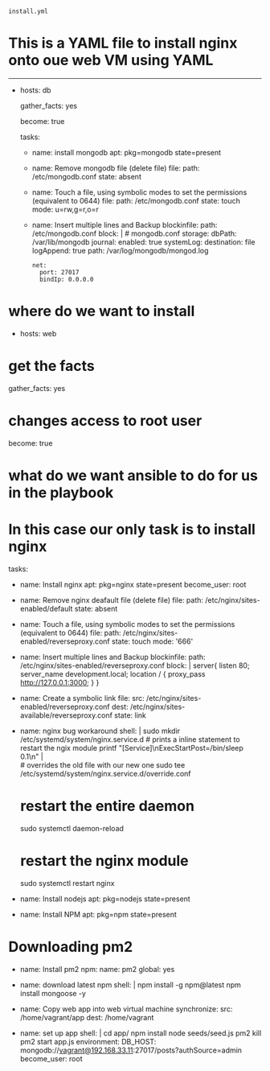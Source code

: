                                                                                                                                                                                                                                                                                                                                                                                                                                                                        install.yml
# This is a YAML file to install nginx onto oue web VM using YAML

---

- hosts: db

  gather_facts: yes

  become: true

  tasks:
  - name: install mongodb
    apt: pkg=mongodb state=present

  - name: Remove mongodb file (delete file)
    file:
      path: /etc/mongodb.conf
      state: absent

  - name: Touch a file, using symbolic modes to set the permissions (equivalent to 0644)
    file:
      path: /etc/mongodb.conf
      state: touch
      mode: u=rw,g=r,o=r


  - name: Insert multiple lines and Backup
    blockinfile:
      path: /etc/mongodb.conf
      block: |
        # mongodb.conf
        storage:
          dbPath: /var/lib/mongodb
          journal:
            enabled: true
        systemLog:
          destination: file
          logAppend: true
          path: /var/log/mongodb/mongod.log

        net:
          port: 27017
          bindIp: 0.0.0.0


# where do we want to install
- hosts: web

# get the facts
  gather_facts: yes

# changes access to root user
  become: true

# what do we want ansible to do for us in the playbook
# In this case our only task is to install nginx

  tasks:
  - name: Install nginx
    apt: pkg=nginx state=present
    become_user: root

  - name: Remove nginx deafault file (delete file)
    file:
      path: /etc/nginx/sites-enabled/default
      state: absent

  - name: Touch a file, using symbolic modes to set the permissions (equivalent to 0644)
    file:
      path: /etc/nginx/sites-enabled/reverseproxy.conf
      state: touch
      mode: '666'


  - name: Insert multiple lines and Backup
    blockinfile:
      path: /etc/nginx/sites-enabled/reverseproxy.conf
      block: |
        server{
          listen 80;
          server_name development.local;
          location / {
              proxy_pass http://127.0.0.1:3000;
          }
        }

  - name: Create a symbolic link
    file:
      src: /etc/nginx/sites-enabled/reverseproxy.conf
      dest: /etc/nginx/sites-available/reverseproxy.conf
      state: link



  - name: nginx bug workaround
    shell: |
      sudo mkdir /etc/systemd/system/nginx.service.d
        # prints a inline statement to restart the ngix module
        printf "[Service]\nExecStartPost=/bin/sleep 0.1\n" | \
          # overrides the old file with our new one
          sudo tee /etc/systemd/system/nginx.service.d/override.conf
      # restart the entire daemon
      sudo systemctl daemon-reload
      # restart the nginx module
      sudo systemctl restart nginx

  - name: Install nodejs
    apt: pkg=nodejs state=present

  - name: Install NPM
    apt: pkg=npm state=present

# Downloading pm2
  - name: Install pm2
    npm:
      name: pm2
      global: yes

  - name: download latest npm
    shell: |
      npm install -g npm@latest
      npm install mongoose -y


  - name: Copy web app into web virtual machine
    synchronize:
      src: /home/vagrant/app
      dest: /home/vagrant


  - name: set up app
    shell: |
      cd app/
      npm install
      node seeds/seed.js
      pm2 kill
      pm2 start app.js
    environment:
      DB_HOST: mongodb://vagrant@192.168.33.11:27017/posts?authSource=admin
    become_user: root
































